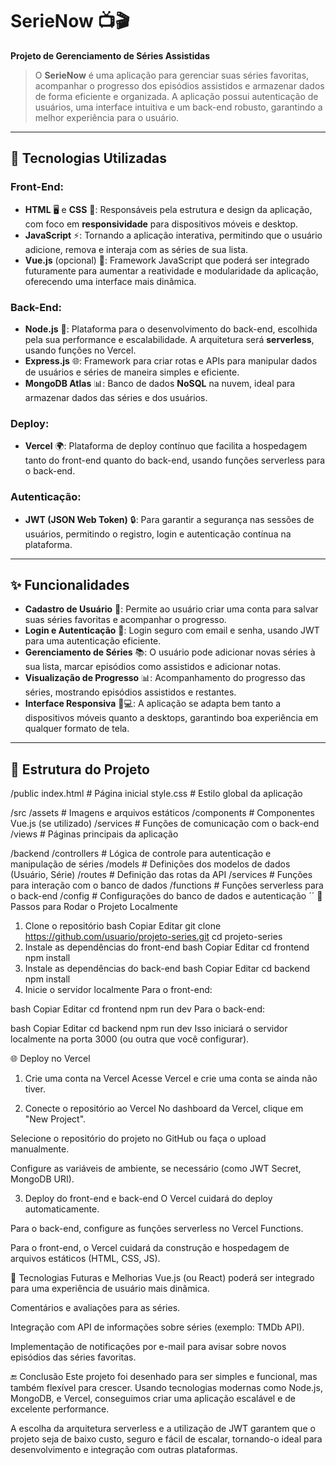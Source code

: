 # **SerieNow** 📺🎬

**Projeto de Gerenciamento de Séries Assistidas**

> O **SerieNow** é uma aplicação para gerenciar suas séries favoritas, acompanhar o progresso dos episódios assistidos e armazenar dados de forma eficiente e organizada. A aplicação possui autenticação de usuários, uma interface intuitiva e um back-end robusto, garantindo a melhor experiência para o usuário.

---

## **🔧 Tecnologias Utilizadas**

### **Front-End:**
- **HTML** 🖥️ e **CSS** 🎨: Responsáveis pela estrutura e design da aplicação, com foco em **responsividade** para dispositivos móveis e desktop.
- **JavaScript** ⚡: Tornando a aplicação interativa, permitindo que o usuário adicione, remova e interaja com as séries de sua lista.
- **Vue.js** (opcional) 🔄: Framework JavaScript que poderá ser integrado futuramente para aumentar a reatividade e modularidade da aplicação, oferecendo uma interface mais dinâmica.

### **Back-End:**
- **Node.js** 🚀: Plataforma para o desenvolvimento do back-end, escolhida pela sua performance e escalabilidade. A arquitetura será **serverless**, usando funções no Vercel.
- **Express.js** 🌐: Framework para criar rotas e APIs para manipular dados de usuários e séries de maneira simples e eficiente.
- **MongoDB Atlas** 📊: Banco de dados **NoSQL** na nuvem, ideal para armazenar dados das séries e dos usuários.

### **Deploy:**
- **Vercel** 🌍: Plataforma de deploy contínuo que facilita a hospedagem tanto do front-end quanto do back-end, usando funções serverless para o back-end.

### **Autenticação:**
- **JWT (JSON Web Token)** 🔒: Para garantir a segurança nas sessões de usuários, permitindo o registro, login e autenticação contínua na plataforma.

---

## **✨ Funcionalidades**

- **Cadastro de Usuário** 📝: Permite ao usuário criar uma conta para salvar suas séries favoritas e acompanhar o progresso.
- **Login e Autenticação** 🔑: Login seguro com email e senha, usando JWT para uma autenticação eficiente.
- **Gerenciamento de Séries** 📚: O usuário pode adicionar novas séries à sua lista, marcar episódios como assistidos e adicionar notas.
- **Visualização de Progresso** 📊: Acompanhamento do progresso das séries, mostrando episódios assistidos e restantes.
- **Interface Responsiva** 📱💻: A aplicação se adapta bem tanto a dispositivos móveis quanto a desktops, garantindo boa experiência em qualquer formato de tela.

---

## **📂 Estrutura do Projeto**


/public
    index.html         # Página inicial
    style.css          # Estilo global da aplicação

/src
    /assets             # Imagens e arquivos estáticos
    /components         # Componentes Vue.js (se utilizado)
    /services           # Funções de comunicação com o back-end
    /views              # Páginas principais da aplicação

/backend
    /controllers        # Lógica de controle para autenticação e manipulação de séries
    /models             # Definições dos modelos de dados (Usuário, Série)
    /routes             # Definição das rotas da API
    /services           # Funções para interação com o banco de dados
    /functions          # Funções serverless para o back-end
    /config             # Configurações do banco de dados e autenticação
´´
🚀 Passos para Rodar o Projeto Localmente
1. Clone o repositório
bash
Copiar
Editar
git clone https://github.com/usuario/projeto-series.git
cd projeto-series
2. Instale as dependências do front-end
bash
Copiar
Editar
cd frontend
npm install
3. Instale as dependências do back-end
bash
Copiar
Editar
cd backend
npm install
4. Inicie o servidor localmente
Para o front-end:

bash
Copiar
Editar
cd frontend
npm run dev
Para o back-end:

bash
Copiar
Editar
cd backend
npm run dev
Isso iniciará o servidor localmente na porta 3000 (ou outra que você configurar).

🌐 Deploy no Vercel
1. Crie uma conta na Vercel
Acesse Vercel e crie uma conta se ainda não tiver.

2. Conecte o repositório ao Vercel
No dashboard da Vercel, clique em "New Project".

Selecione o repositório do projeto no GitHub ou faça o upload manualmente.

Configure as variáveis de ambiente, se necessário (como JWT Secret, MongoDB URI).

3. Deploy do front-end e back-end
O Vercel cuidará do deploy automaticamente.

Para o back-end, configure as funções serverless no Vercel Functions.

Para o front-end, o Vercel cuidará da construção e hospedagem de arquivos estáticos (HTML, CSS, JS).

🚀 Tecnologias Futuras e Melhorias
Vue.js (ou React) poderá ser integrado para uma experiência de usuário mais dinâmica.

Comentários e avaliações para as séries.

Integração com API de informações sobre séries (exemplo: TMDb API).

Implementação de notificações por e-mail para avisar sobre novos episódios das séries favoritas.

🔚 Conclusão
Este projeto foi desenhado para ser simples e funcional, mas também flexível para crescer. Usando tecnologias modernas como Node.js, MongoDB, e Vercel, conseguimos criar uma aplicação escalável e de excelente performance.

A escolha da arquitetura serverless e a utilização de JWT garantem que o projeto seja de baixo custo, seguro e fácil de escalar, tornando-o ideal para desenvolvimento e integração com outras plataformas.
